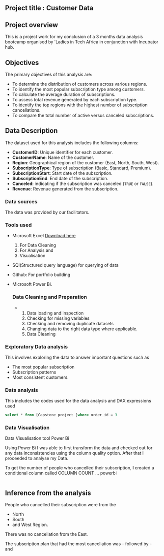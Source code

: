 
## Project title : Customer Data
## Project overview 
This is a project work for my conclusion of a 3 months data analysis bootcamp organised by 'Ladies in Tech Africa in conjunction with Incubator hub.

## Objectives 

The primary objectives of this analysis are:
- To determine the distribution of customers across various regions.
- To identify the most popular subscription type among customers.
- To calculate the average duration of subscriptions.
- To assess total revenue generated by each subscription type.
- To identify the top regions with the highest number of subscription cancellations.
- To compare the total number of active versus canceled subscriptions.

## Data Description 

The dataset used for this analysis includes the following columns:
- **CustomerID**: Unique identifier for each customer.
- **CustomerName**: Name of the customer.
- **Region**: Geographical region of the customer (East, North, South, West).
- **SubscriptionType**: Type of subscription (Basic, Standard, Premium).
- **SubscriptionStart**: Start date of the subscription.
- **SubscriptionEnd**: End date of the subscription.
- **Canceled**: indicating if the subscription was canceled (`TRUE` or `FALSE`).
- **Revenue**: Revenue generated from the subscription.
### Data sources 
The data was provided by our facilitators.
### Tools used
- Microsoft Excel [Download here](https://www.Microsoft.com)
  1)  For Data Cleaning
  2)  For Analysis and
  3)  Visualisation 
- SQl(Structured query language) for querying of data 
- Github: For portfolio building 
- Microsoft Power Bi.

  ### Data Cleaning and Preparation
   - 1) Data loading and inspection
     2) Checking for missing variables
     3) Checking and removing duplicate datasets
     4) Changing data to the right data type where applicable.
     5) Data  Cleaning
### Exploratory Data analysis 
This involves exploring the data to answer important questions such as
- The most popular subscription 
- Subscription patterns
- Most consistent customers. 

### Data analysis 
This includes the codes used for the data analysis and DAX expressions used
 ~~~ SQL
select * from [Capstone project ]where order_id = 3
~~~
 
### Data Visualisation 
Data Visualisation tool Power Bi 

Using Power Bi I was able to first transform the data and checked out for any data inconsistencies using the column quality option. After that I proceeded to analyse my Data.

To get the number of people who cancelled their subscription,  I created a conditional column called COLUMN COUNT ... 
powerbi
~~~ Cancelled TRUE =1 Else 0
~~~

## Inference from the analysis 
People who cancelled their subscription were from the
- North
- South
- and West Region.

There was no cancellation from the East.

The subscription plan that had the most cancellation was - followed by - and


 
